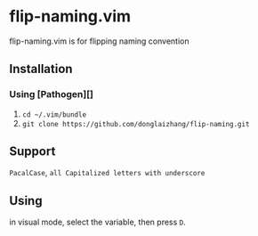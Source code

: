 # flip-naming.vim
flip-naming.vim is for flipping naming convention

## Installation
### Using [Pathogen][]

1. `cd ~/.vim/bundle`
2. `git clone https://github.com/donglaizhang/flip-naming.git`

## Support

`PacalCase`, `all Capitalized letters with underscore`

## Using 
in visual mode, select the variable, then press `D`.  
